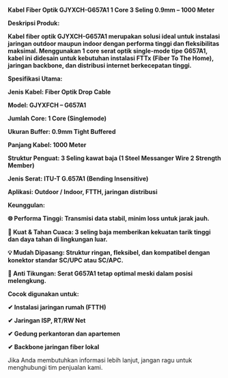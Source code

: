 **Kabel Fiber Optik GJYXCH-G657A1 1 Core 3 Seling 0.9mm – 1000 Meter**

**Deskripsi Produk:**

**Kabel fiber optik GJYXCH-G657A1 merupakan solusi ideal untuk instalasi jaringan outdoor maupun indoor dengan performa tinggi dan fleksibilitas maksimal. Menggunakan 1 core serat optik single-mode tipe G657A1, kabel ini didesain untuk kebutuhan instalasi FTTx (Fiber To The Home), jaringan backbone, dan distribusi internet berkecepatan tinggi.**



**Spesifikasi Utama:**

**Jenis Kabel: Fiber Optik Drop Cable**



**Model: GJYXFCH – G657A1**

**Jumlah Core: 1 Core (Singlemode)**

**Ukuran Buffer: 0.9mm Tight Buffered**

**Panjang Kabel: 1000 Meter**



**Struktur Penguat: 3 Seling kawat baja (1 Steel Messanger Wire 2 Strength Member)**

**Jenis Serat: ITU-T G.657A1 (Bending Insensitive)**

**Aplikasi: Outdoor / Indoor, FTTH, jaringan distribusi**



**Keunggulan:**

**🌐 Performa Tinggi: Transmisi data stabil, minim loss untuk jarak jauh.**

**🔧 Kuat \& Tahan Cuaca: 3 seling baja memberikan kekuatan tarik tinggi dan daya tahan di lingkungan luar.**

**💡 Mudah Dipasang: Struktur ringan, fleksibel, dan kompatibel dengan konektor standar SC/UPC atau SC/APC.**

**🔁 Anti Tikungan: Serat G657A1 tetap optimal meski dalam posisi melengkung.**



**Cocok digunakan untuk:**

**✔ Instalasi jaringan rumah (FTTH)**

**✔ Jaringan ISP, RT/RW Net**

**✔ Gedung perkantoran dan apartemen**

**✔ Backbone jaringan fiber lokal**



Jika Anda membutuhkan informasi lebih lanjut, jangan ragu untuk menghubungi tim penjualan kami.

